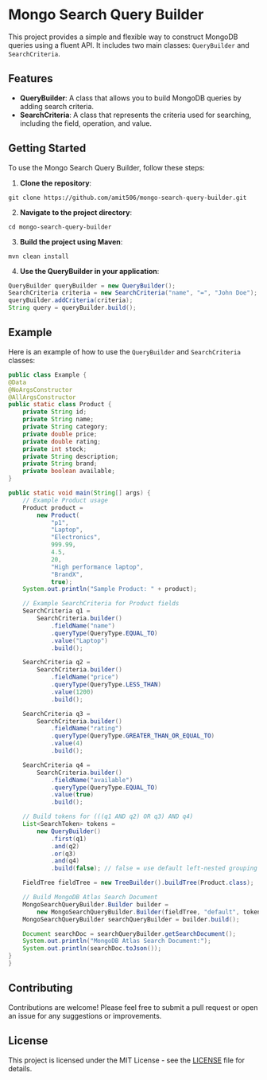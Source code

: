 # Mongo Search Query Builder

This project provides a simple and flexible way to construct MongoDB queries using a fluent API. It includes two main classes: `QueryBuilder` and `SearchCriteria`.

## Features

- **QueryBuilder**: A class that allows you to build MongoDB queries by adding search criteria.
- **SearchCriteria**: A class that represents the criteria used for searching, including the field, operation, and value.

## Getting Started

To use the Mongo Search Query Builder, follow these steps:

1. **Clone the repository**:
```
git clone https://github.com/amit506/mongo-search-query-builder.git
```

2. **Navigate to the project directory**:
```
cd mongo-search-query-builder
```

3. **Build the project using Maven**:
```
mvn clean install
```

4. **Use the QueryBuilder in your application**:
```java
QueryBuilder queryBuilder = new QueryBuilder();
SearchCriteria criteria = new SearchCriteria("name", "=", "John Doe");
queryBuilder.addCriteria(criteria);
String query = queryBuilder.build();
```

## Example

Here is an example of how to use the `QueryBuilder` and `SearchCriteria` classes:

```java
public class Example {
@Data
@NoArgsConstructor
@AllArgsConstructor
public static class Product {
	private String id;
	private String name;
	private String category;
	private double price;
	private double rating;
	private int stock;
	private String description;
	private String brand;
	private boolean available;
}

public static void main(String[] args) {
	// Example Product usage
	Product product =
		new Product(
			"p1",
			"Laptop",
			"Electronics",
			999.99,
			4.5,
			20,
			"High performance laptop",
			"BrandX",
			true);
	System.out.println("Sample Product: " + product);

	// Example SearchCriteria for Product fields
	SearchCriteria q1 =
		SearchCriteria.builder()
			.fieldName("name")
			.queryType(QueryType.EQUAL_TO)
			.value("Laptop")
			.build();

	SearchCriteria q2 =
		SearchCriteria.builder()
			.fieldName("price")
			.queryType(QueryType.LESS_THAN)
			.value(1200)
			.build();

	SearchCriteria q3 =
		SearchCriteria.builder()
			.fieldName("rating")
			.queryType(QueryType.GREATER_THAN_OR_EQUAL_TO)
			.value(4)
			.build();

	SearchCriteria q4 =
		SearchCriteria.builder()
			.fieldName("available")
			.queryType(QueryType.EQUAL_TO)
			.value(true)
			.build();

	// Build tokens for (((q1 AND q2) OR q3) AND q4)
	List<SearchToken> tokens =
		new QueryBuilder()
			.first(q1)
			.and(q2)
			.or(q3)
			.and(q4)
			.build(false); // false = use default left-nested grouping

	FieldTree fieldTree = new TreeBuilder().buildTree(Product.class);

	// Build MongoDB Atlas Search Document
	MongoSearchQueryBuilder.Builder builder =
		new MongoSearchQueryBuilder.Builder(fieldTree, "default", tokens);
	MongoSearchQueryBuilder searchQueryBuilder = builder.build();

	Document searchDoc = searchQueryBuilder.getSearchDocument();
	System.out.println("MongoDB Atlas Search Document:");
	System.out.println(searchDoc.toJson());
}
}
```

## Contributing

Contributions are welcome! Please feel free to submit a pull request or open an issue for any suggestions or improvements.

## License

This project is licensed under the MIT License - see the [LICENSE](LICENSE) file for details.
